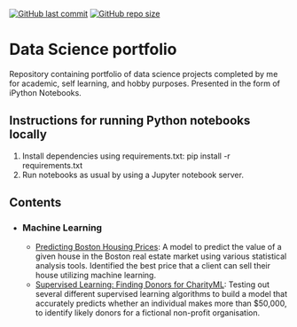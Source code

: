 [![GitHub last commit](https://img.shields.io/github/last-commit/alex-coch/alex-coch.github.io)](https://github.com/alex-coch/alex-coch.github.io/commits/main)
[![GitHub repo size](https://img.shields.io/github/repo-size/nathan-abela/alex-coch.github.io)](https://github.com/alex-coch/alex-coch.github.io/archive/main.zip)

# Data Science portfolio
Repository containing portfolio of data science projects completed by me for academic, self learning, and hobby purposes. Presented in the form of iPython Notebooks.

## Instructions for running Python notebooks locally
1. Install dependencies using requirements.txt: pip install -r requirements.txt
2. Run notebooks as usual by using a Jupyter notebook server.

## Contents

- ### Machine Learning

	- [Predicting Boston Housing Prices](/boston_housing/boston_housing.ipynb): A model to predict the value of a given house in the Boston real estate market using various statistical analysis tools. Identified the best price that a client can sell their house utilizing machine learning.
	- [Supervised Learning: Finding Donors for CharityML](/finding_donors/finding_donors.ipynb): Testing out several different supervised learning algorithms to build a model that accurately predicts whether an individual makes more than $50,000, to identify likely donors for a fictional non-profit organisation.

